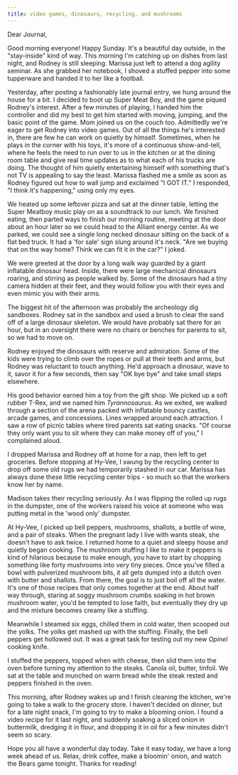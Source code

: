 ```yaml
---
title: video games, dinosaurs, recycling, and mushrooms
---
```


Dear Journal,

Good morning everyone! Happy Sunday. It's a beautiful day outside, in
the "stay-inside" kind of way. This morning I'm catching up on dishes
from last night, and Rodney is still sleeping. Marissa just left to
attend a dog agility seminar. As she grabbed her notebook, I shoved a
stuffed pepper into some tupperware and handed it to her like a
football.

Yesterday, after posting a fashionably late journal entry, we hung
around the house for a bit. I decided to boot up Super Meat Boy, and the
game piqued Rodney's interest. After a few minutes of playing, I handed
him the controller and did my best to get him started with moving,
jumping, and the basic point of the game. Mom joined us on the couch
too. Admittedly we're eager to get Rodney into video games. Out of all
the things he's interested in, there are few he can work on quietly by
himself. Sometimes, when he plays in the corner with his toys, it's more
of a continuous show-and-tell, where he feels the need to run over to us
in the kitchen or at the dining room table and give real time updates as
to what each of his trucks are doing. The thought of him quietly
entertaining himself with something that's not TV is appealing to say
the least. Marissa flashed me a smile as soon as Rodney figured out how
to wall jump and exclaimed "I GOT IT." I responded, "I think it's
happening," using only my eyes.

We heated up some leftover pizza and sat at the dinner table, letting
the Super Meatboy music play on as a soundtrack to our lunch. We
finished eating, then parted ways to finish our morning routine, meeting
at the door about an hour later so we could head to the Alliant energy
center. As we parked, we could see a single long necked dinosaur sitting
on the back of a flat bed truck. It had a 'for sale' sign slung around
it's neck. "Are we buying that on the way home? Think we can fit it in
the car?" I joked.

We were greeted at the door by a long walk way guarded by a giant
inflatable dinosaur head. Inside, there were large mechanical dinosaurs
roaring, and stirring as people walked by. Some of the dinosaurs had a
tiny camera hidden at their feet, and they would follow you with their
eyes and even mimic you with their arms.

The biggest hit of the afternoon was probably the archeology dig
sandboxes. Rodney sat in the sandbox and used a brush to clear the sand
off of a large dinosaur skeleton. We would have probably sat there for
an hour, but in an oversight there were no chairs or benches for parents
to sit, so we had to move on.

Rodney enjoyed the dinosaurs with reserve and admiration. Some of the
kids were trying to climb over the ropes or pull at their teeth and
arms, but Rodney was reluctant to touch anything. He'd approach a
dinosaur, wave to it, savor it for a few seconds, then say "OK bye bye"
and take small steps elsewhere.

His good behavior earned him a toy from the gift shop. We picked up a
soft rubber T-Rex, and we named him *Tyrannosaurus*. As we exited, we
walked through a section of the arena packed with inflatable bouncy
castles, arcade games, and concessions. Lines wrapped around each
attraction. I saw a row of picnic tables where tired parents sat eating
snacks. "Of course they only want you to sit where they can make money
off of you," I complained aloud.

I dropped Marissa and Rodney off at home for a nap, then left to get
groceries. Before stopping at Hy-Vee, I swung by the recycling center to
drop off some old rugs we had temporarily stashed in our car. Marissa
has always done these little recycling center trips - so much so that
the workers know her by name.

Madison takes their recycling seriously. As I was flipping the rolled up
rugs in the dumpster, one of the workers raised his voice at someone who
was putting metal in the 'wood only' dumpster.

At Hy-Vee, I picked up bell peppers, mushrooms, shallots, a bottle of
wine, and a pair of steaks. When the pregnant lady I live with wants
steak, she doesn't have to ask twice. I returned home to a quiet and
sleepy house and quietly began cooking. The mushroom stuffing I like to
make it peppers is kind of hilarious because to make enough, you have to
start by chopping something like forty mushrooms into very tiny pieces.
Once you've filled a bowl with pulverized mushroom bits, it all gets
dumped into a dutch oven with butter and shallots. From there, the goal
is to just boil off all the water. It's one of those recipes that only
comes together at the end. About half way through, staring at soggy
mushroom crumbs soaking in hot brown mushroom water, you'd be tempted to
lose faith, but eventually they dry up and the mixture becomes creamy
like a stuffing.

Meanwhile I steamed six eggs, chilled them in cold water, then scooped
out the yolks. The yolks get mashed up with the stuffing. Finally, the
bell peppers get hollowed out. It was a great task for testing out my
new *Opinel* cooking knife.

I stuffed the peppers, topped when with cheese, then slid them into the
oven before turning my attention to the steaks. Canola oil, butter,
tinfoil. We sat at the table and munched on warm bread while the steak
rested and peppers finished in the oven.

This morning, after Rodney wakes up and I finish cleaning the kitchen,
we're going to take a walk to the grocery store. I haven't decided on
dinner, but for a late night snack, I'm going to try to make a blooming
onion. I found a video recipe for it last night, and suddenly soaking a
sliced onion in buttermilk, dredging it in flour, and dropping it in oil
for a few minutes didn't seem so scary.

Hope you all have a wonderful day today. Take it easy today, we have a
long week ahead of us. Relax, drink coffee, make a bloomin' onion, and
watch the Bears game tonight. Thanks for reading!


